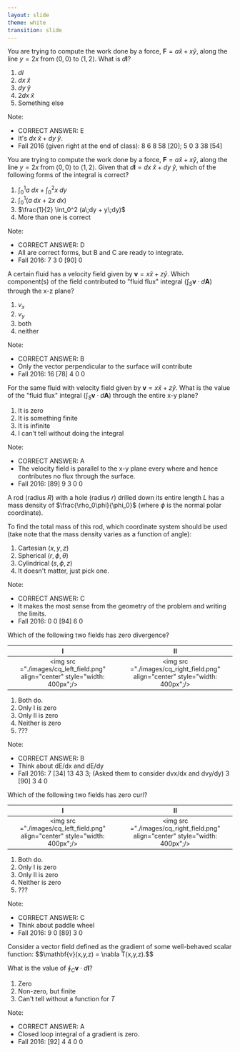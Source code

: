 ```yaml
---
layout: slide
theme: white
transition: slide
---
```


<section data-markdown>

You are trying to compute the work done by a force, $\mathbf{F} = a\hat{x} + x\hat{y}$, along the line $y=2x$ from $\langle 0,0 \rangle$ to $\langle 1,2 \rangle$. What is $d\mathbf{l}$?

1. $dl$
2. $dx\;\hat{x}$
3. $dy\;\hat{y}$
4. $2dx\;\hat{x}$
5. Something else

Note:
* CORRECT ANSWER: E
* It's $dx\;\hat{x}+dy\;\hat{y}$.
* Fall 2016 (given right at the end of class): 8 6 8 58 [20]; 5 0 3 38 [54]

</section>

<section data-markdown>

You are trying to compute the work done by a force, $\mathbf{F} = a\hat{x} + x\hat{y}$, along the line $y=2x$ from $\langle 0,0 \rangle$ to $\langle 1,2 \rangle$. Given that $d\mathbf{l} = dx\;\hat{x}+dy\;\hat{y}$, which of the following forms of the integral is correct?

1. $\int_0^1 a\;dx + \int_0^2 x\;dy$
2. $\int_0^1 (a\;dx + 2x\;dx)$
3. $\frac{1}{2} \int_0^2 (a\;dy + y\;dy)$
4. More than one is correct

Note:
* CORRECT ANSWER: D
* All are correct forms, but B and C are ready to integrate.
* Fall 2016: 7 3 0 [90] 0

</section>


<section data-markdown>

A certain fluid has a velocity field given by $\mathbf{v} = x\hat{x} + z \hat{y}$. Which component(s) of the field contributed to "fluid flux" integral ($\int_S \mathbf{v}\cdot d\mathbf{A}$) through the x-z plane?

1. $v_x$
2. $v_y$
3. both
4. neither

Note:
* CORRECT ANSWER: B
* Only the vector perpendicular to the surface will contribute
* Fall 2016: 16 [78] 4 0 0
</section>

<section data-markdown>

For the same fluid with velocity field given by $\mathbf{v} = x\hat{x} + z \hat{y}$. What is the value of the "fluid flux" integral ($\int_S \mathbf{v}\cdot d\mathbf{A}$) through the entire x-y plane?

1. It is zero
2. It is something finite
3. It is infinite
4. I can't tell without doing the integral

Note:
* CORRECT ANSWER: A
* The velocity field is parallel to the x-y plane every where and hence contributes no flux through the surface.
* Fall 2016: [89] 9 3 0 0

</section>

<section data-markdown>

A rod (radius $R$) with a hole (radius $r$) drilled down its entire length $L$ has a mass density of $\frac{\rho_0\phi}{\phi_0}$ (where $\phi$ is the normal polar coordinate).

To find the total mass of this rod, which coordinate system should be used (take note that the mass density varies as a function of angle):

1. Cartesian ($x,y,z$)
2. Spherical ($r,\phi,\theta$)
3. Cylindrical ($s, \phi, z$)
4. It doesn't matter, just pick one.

Note:
* CORRECT ANSWER: C
* It makes the most sense from the geometry of the problem and writing the limits.
* Fall 2016: 0 0 [94] 6 0

</section>

<section data-markdown>

Which of the following two fields has zero divergence?

| I | II |
|:-:|:-:|
| <img src ="./images/cq_left_field.png" align="center" style="width: 400px";/> | <img src ="./images/cq_right_field.png" align="center" style="width: 400px";/> |

1. Both do.
2. Only I is zero
3. Only II is zero
4. Neither is zero
5. ???

Note:
* CORRECT ANSWER: B
* Think about dE/dx and dE/dy
* Fall 2016: 7 [34] 13 43 3; (Asked them to consider dvx/dx and dvy/dy) 3 [90] 3 4 0

</section>

<section data-markdown>

Which of the following two fields has zero curl?

| I | II |
|:-:|:-:|
| <img src ="./images/cq_left_field.png" align="center" style="width: 400px";/> | <img src ="./images/cq_right_field.png" align="center" style="width: 400px";/> |

1. Both do.
2. Only I is zero
3. Only II is zero
4. Neither is zero
5. ???

Note:
* CORRECT ANSWER: C
* Think about paddle wheel
* Fall 2016: 9 0 [89] 3 0
</section>

<section data-markdown>
Consider a vector field defined as the gradient of some well-behaved scalar function:
$$\mathbf{v}(x,y,z) = \nabla T(x,y,z).$$

What is the value of $\oint_C \mathbf{v} \cdot d\mathbf{l}$?

1. Zero
2. Non-zero, but finite
3. Can't tell without a function for $T$

Note:
* CORRECT ANSWER: A
* Closed loop integral of a gradient is zero.
* Fall 2016: [92] 4 4 0 0

</section>
